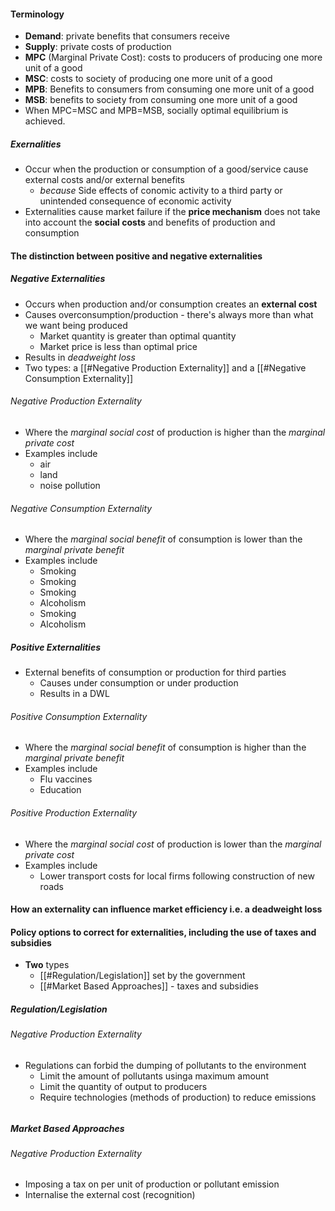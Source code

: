 #### Terminology
- **Demand**: private benefits that consumers receive
- **Supply**: private costs of production
- **MPC** (Marginal Private Cost): costs to producers of producing one more unit of a good
- **MSC**: costs to society of producing one more unit of a good
- **MPB**: Benefits to consumers from consuming one more unit of a good
- **MSB**: benefits to society from consuming one more unit of a good
- When MPC=MSC and MPB=MSB, socially optimal equilibrium is achieved.

##### Exernalities
- Occur when the production or consumption of a good/service cause external costs and/or external benefits
	- *because* Side effects of conomic activity to a third party or unintended consequence of economic activity
- Externalities cause market failure if the **price mechanism** does not take into account the **social costs** and benefits of production and consumption

#### The distinction between  positive and negative externalities
##### Negative Externalities
- Occurs when production and/or consumption creates an **external cost**
- Causes overconsumption/production - there's always more than what we want being produced
	- Market quantity is greater than optimal quantity
	- Market price is less than optimal price
- Results in *deadweight loss*
- Two types: a [[#Negative Production Externality]] and a [[#Negative Consumption Externality]]

###### Negative Production Externality
- Where the *marginal social cost* of production is higher than the *marginal private cost*
- Examples include
	- air
	- land
	- noise pollution

###### Negative Consumption Externality
- Where the *marginal social benefit* of consumption is lower than the *marginal private benefit*
- Examples include
	- Smoking
	- Smoking
	- Smoking
	- Alcoholism
	- Smoking
	- Alcoholism

##### Positive Externalities
- External benefits of consumption or production for third parties
	- Causes under consumption or under production
	- Results in a DWL

###### Positive Consumption Externality
- Where the *marginal social benefit* of consumption is higher than the *marginal private benefit*
- Examples include
	- Flu vaccines
	- Education

###### Positive Production Externality
- Where the *marginal social cost* of production is lower than the *marginal private cost*
- Examples include
	- Lower transport costs for local firms following construction of new roads

#### How an externality can influence market efficiency i.e. a deadweight loss
#### Policy options to correct for externalities, including the use of taxes and subsidies
- **Two** types
	- [[#Regulation/Legislation]] set by the government
	- [[#Market Based Approaches]] - taxes and subsidies

##### Regulation/Legislation
###### Negative Production Externality
- Regulations can forbid the dumping of pollutants to the environment
	- Limit the amount of pollutants usinga  maximum amount
	- Limit the quantity of output to producers
	- Require technologies (methods of production) to reduce emissions

######

##### Market Based Approaches
###### Negative Production Externality
- Imposing a tax on per unit of production or pollutant emission
- Internalise the external cost (recognition)